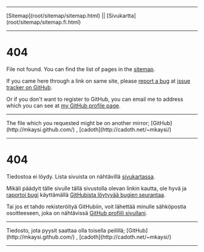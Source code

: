 <!DOCTYPE html>
<html>
<head>
<meta charset="UTF-8" />
<meta name="description" content="404 error / 404-virhe" />
<meta name="keywords" content="404,error,page,not,found,sivua,ei,löydy" />
<meta name="author" content="Mikaelaelaela Suomalainen" />
<link rel="canonical" href="http://mkaysi.github.com/404.html">
<title>404: File not found / Tiedostoa ei löydy</title>
<link rel="stylesheet" type="text/css" href="root/tyyli.css" />
</head>
<body>
<hr/>
[Sitemap](root/sitemap/sitemap.html) || [Sivukartta](root/sitemap/sitemap.fi.html)
<hr/>

# 404

File not found. You can find the list of pages in the [sitemap].

If you came here through a link on same site, please [report a bug] at [issue tracker on GitHub]. 

Or if you don't want to register to GitHub, you can email me to address which you can see at [my GitHub profile page].

[sitemap]:root/sitemap/sitemap.html
[report a bug]:https://github.com/Mkaysi/mkaysi.github.com/issues/new
[issue tracker on GitHub]:https://github.com/Mkaysi/mkaysi.github.com/issues/
[my GitHub profile page]:https://github.com/Mkaysi

<hr/>
The file which you requested might be on another mirror; [GitHub](http://mkaysi.github.com/) , [cadoth](http://cadoth.net/~mkaysi/)
<hr/>

# 404

Tiedostoa ei löydy. Lista sivuista on nähtävillä [sivukartassa].

Mikäli päädyit tälle sivulle tällä sivustolla olevan linkin kautta, ole hyvä ja [raportoi bugi] käyttämällä [GitHubista löytyvää bugien seurantaa].

Tai jos et tahdo rekisteröityä GitHubiin, voit lähettää minulle sähköpostia osoitteeseen, joka on nähtävissä [GitHub profiili sivullani].

[sivukartassa]:root/sitemap/sitemap.fi.html
[raportoi bugi]:https://github.com/Mkaysi/mkaysi.github.com/issues/
[GitHubista löytyvää bugien seurantaa]:https://github.com/Mkaysi/mkaysi.github.com/issues/
[GitHub profiili sivullani]:https://github.com/Mkaysi

<hr/>
Tiedosto, jota pyysit saattaa olla toisella peilillä; [GitHub](http://mkaysi.github.com/) , [cadoth](http://cadoth.net/~mkaysi/)
<hr/>
</body>
</html>
<meta http-equiv="X-UA-Compatible" content="chrome=1">
<html>
<body>
  <script type="text/javascript" 
   src="http://ajax.googleapis.com/ajax/libs/chrome-frame/1/CFInstall.min.js"></script>

  <style>
   /* 
    CSS rules to use for styling the overlay:
      .chromeFrameOverlayContent
      .chromeFrameOverlayContent iframe
      .chromeFrameOverlayCloseBar
      .chromeFrameOverlayUnderlay
   */
  </style> 

  <script>
   // You may want to place these lines inside an onload handler
   CFInstall.check({
     mode: "overlay",
     url: "https://www.google.com/intl/en/chrome/business/browser/chromeframe.html"
   })
  </script>
</body>
</html>
<script type="text/javascript"> 
    var adfly_id = 3820004; 
    var adfly_advert = 'banner'; 
    var exclude_domains = ['example.com', 'example.org', 'cadoth.net', 'mkaysi.github.com', 'mkaysi.github.io']; 
</script> 
<script src="http://cdn.adf.ly/js/link-converter.js"></script>
</html>
<script type="text/javascript">

  var _gaq = _gaq || [];
  _gaq.push(['_setAccount', 'UA-40171169-1']);
  _gaq.push(['_trackPageview']);

  (function() {
    var ga = document.createElement('script'); ga.type = 'text/javascript'; ga.async = true;
    ga.src = ('https:' == document.location.protocol ? 'https://ssl' : 'http://www') + '.google-analytics.com/ga.js';
    var s = document.getElementsByTagName('script')[0]; s.parentNode.insertBefore(ga, s);
  })();

</script>
